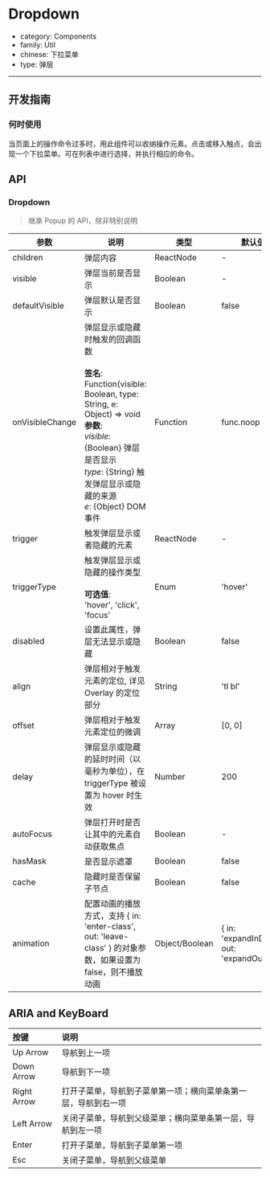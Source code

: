 # Dropdown

-   category: Components
-   family: Util
-   chinese: 下拉菜单
-   type: 弹层

---

## 开发指南

### 何时使用

当页面上的操作命令过多时，用此组件可以收纳操作元素。点击或移入触点，会出现一个下拉菜单。可在列表中进行选择，并执行相应的命令。

## API

### Dropdown

> 继承 Popup 的 API，除非特别说明

| 参数              | 说明                                                                                                                                                                                              | 类型             | 默认值                                        |
| --------------- | ----------------------------------------------------------------------------------------------------------------------------------------------------------------------------------------------- | -------------- | ------------------------------------------ |
| children        | 弹层内容                                                                                                                                                                                            | ReactNode      | -                                          |
| visible         | 弹层当前是否显示                                                                                                                                                                                        | Boolean        | -                                          |
| defaultVisible  | 弹层默认是否显示                                                                                                                                                                                        | Boolean        | false                                      |
| onVisibleChange | 弹层显示或隐藏时触发的回调函数<br><br>**签名**:<br>Function(visible: Boolean, type: String, e: Object) => void<br>**参数**:<br>_visible_: {Boolean} 弹层是否显示<br>_type_: {String} 触发弹层显示或隐藏的来源<br>_e_: {Object} DOM事件 | Function       | func.noop                                  |
| trigger         | 触发弹层显示或者隐藏的元素                                                                                                                                                                                   | ReactNode      | -                                          |
| triggerType     | 触发弹层显示或隐藏的操作类型<br><br>**可选值**:<br>'hover', 'click', 'focus'                                                                                                                                     | Enum           | 'hover'                                    |
| disabled        | 设置此属性，弹层无法显示或隐藏                                                                                                                                                                                 | Boolean        | false                                      |
| align           | 弹层相对于触发元素的定位, 详见 Overlay 的定位部分                                                                                                                                                                  | String         | 'tl bl'                                    |
| offset          | 弹层相对于触发元素定位的微调                                                                                                                                                                                  | Array          | [0, 0]                                     |
| delay           | 弹层显示或隐藏的延时时间（以毫秒为单位），在 triggerType 被设置为 hover 时生效                                                                                                                                               | Number         | 200                                        |
| autoFocus       | 弹层打开时是否让其中的元素自动获取焦点                                                                                                                                                                             | Boolean        | -                                          |
| hasMask         | 是否显示遮罩                                                                                                                                                                                          | Boolean        | false                                      |
| cache           | 隐藏时是否保留子节点                                                                                                                                                                                      | Boolean        | false                                      |
| animation       | 配置动画的播放方式，支持 { in: 'enter-class', out: 'leave-class' } 的对象参数，如果设置为 false，则不播放动画                                                                                                                 | Object/Boolean | { in: 'expandInDown', out: 'expandOutUp' } |

## ARIA and KeyBoard

| 按键          | 说明                              |
| :---------- | :------------------------------ |
| Up Arrow    | 导航到上一项                          |
| Down Arrow  | 导航到下一项                          |
| Right Arrow | 打开子菜单，导航到子菜单第一项；横向菜单条第一层，导航到右一项 |
| Left Arrow  | 关闭子菜单，导航到父级菜单；横向菜单条第一层，导航到左一项   |
| Enter       | 打开子菜单，导航到子菜单第一项                 |
| Esc         | 关闭子菜单，导航到父级菜单                   |